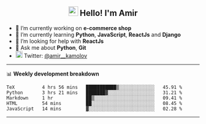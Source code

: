 <h2 align="center"><img src="https://media.giphy.com/media/hvRJCLFzcasrR4ia7z/giphy.gif" width="25px"> Hello! I'm Amir</h2>

- 🔭 I’m currently working on **e-commerce shop**
- 🌱 I’m currently learning **Python**, **JavaScript**, **ReactJs** and **Django**
- 🤔 I’m looking for help with **ReactJs**
- 💬 Ask me about **Python**, **Git**
- <img alt="Amir Kamolov | Twitter" width="18px" src="https://raw.githubusercontent.com/peterthehan/peterthehan/master/assets/twitter.svg" /> Twitter: [@amir__kamolov ](https://twitter.com/amir__kamolov)

---

📊 **Weekly development breakdown**
<!--START_SECTION:waka-->
```text
TeX          4 hrs 56 mins   ███████████▒░░░░░░░░░░░░░   45.91 % 
Python       3 hrs 21 mins   ███████▓░░░░░░░░░░░░░░░░░   31.21 % 
Markdown     1 hr            ██▒░░░░░░░░░░░░░░░░░░░░░░   09.41 % 
HTML         54 mins         ██░░░░░░░░░░░░░░░░░░░░░░░   08.45 % 
JavaScript   14 mins         ▓░░░░░░░░░░░░░░░░░░░░░░░░   02.28 % 
```
<!--END_SECTION:waka-->

---
